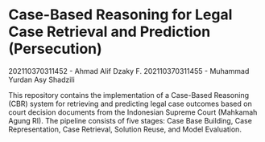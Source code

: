 ﻿# Case-Based Reasoning for Legal Case Retrieval and Prediction (Persecution)

 202110370311452 - Ahmad Alif Dzaky F.
 202110370311455 - Muhammad Yurdan Asy Shadzili


 This repository contains the implementation of a Case-Based Reasoning (CBR) system for retrieving and predicting legal case outcomes based on court decision documents from the Indonesian Supreme Court (Mahkamah Agung RI). The pipeline consists of five stages: Case Base Building, Case Representation, Case Retrieval, Solution Reuse, and Model Evaluation.
